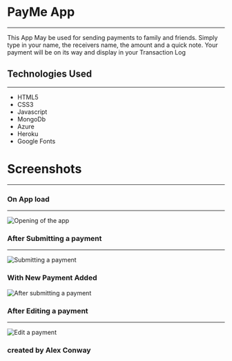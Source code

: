 # PayMe App 
***
This App May be used for sending payments to family and friends. Simply type in your name, the receivers name, the amount and a quick note. Your payment will be on its way and display in your Transaction Log

## Technologies Used 
***
- HTML5
- CSS3
- Javascript
- MongoDb
- Azure
- Heroku
- Google Fonts

# Screenshots
***

### On App load
***
![Opening of the app](https://i.imgur.com/UdPpAOD.png)

### After Submitting a payment
***
![Submitting a payment](https://i.imgur.com/9KLhnvQ.png)

### With New Payment Added

![After submitting a payment](https://i.imgur.com/gc93i85.png)


### After Editing a payment
***
![Edit a payment](https://i.imgur.com/LfVXvpp.png)

### created by Alex Conway

